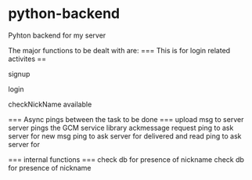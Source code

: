 python-backend
==============

Pyhton backend for my server

The major functions to be dealt with are:
=== This is for login related activites == 

signup

login

checkNickName available

=== Async pings between the task to be done ===
upload msg to server
server pings the GCM service library
ackmessage request
ping to ask server for new msg
ping to ask server for delivered and read
ping to ask server for 

=== internal functions ===
check db for presence of nickname
check db for presence of nickname 





